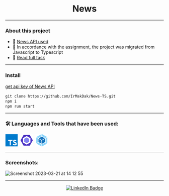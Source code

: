 <h1 align="center">
  News
</h1>

---

### About this project
- 🌱 [News API used](https://newsapi.org/)
- 🌼 In accordance with the assignment, the project was migrated from Javascript to Typescript 
- 🌸 [Read full task](https://github.com/rolling-scopes-school/js-fe-course-en/blob/main/tasks/typescript/typescript.md)

---

### Install
[get api key of News API](https://newsapi.org/)
```
git clone https://github.com/IrMakDak/News-TS.git
npm i
npm run start
```

---

### :hammer_and_wrench: Languages and Tools that have been used:

<div>
  <img src="https://github.com/devicons/devicon/blob/master/icons/typescript/typescript-original.svg" title="typescript" alt="typescript" width="40" height="40"/>&nbsp;
  <img src="https://github.com/devicons/devicon/blob/master/icons/eslint/eslint-original.svg" title="eslint" alt="eslint" width="40" height="40"/>&nbsp;
  <img src="https://github.com/devicons/devicon/blob/master/icons/webpack/webpack-original.svg" title="webpack" alt="webpack" width="40" height="40"/>&nbsp;
</div>


---

### Screenshots:

<img width="1305" alt="Screenshot 2023-03-21 at 14 12 55" src="https://user-images.githubusercontent.com/54810215/226921034-219482d6-8abc-44e5-b67c-a473ed22e68a.png">

---

<div id="badges" align="center">
  <a href="https://www.linkedin.com/in/ir-makedonskaya-ximkd/">
    <img src="https://img.shields.io/badge/LinkedIn-blue?style=for-the-badge&logo=linkedin&logoColor=white" alt="LinkedIn Badge"/>
  </a>
</div>
